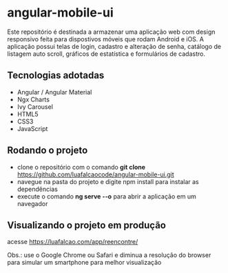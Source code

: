 # angular-mobile-ui
Este repositório é destinada a armazenar uma aplicação web com design responsivo feita para dispostivos móveis que rodam Android e iOS. A aplicação possui telas de login, cadastro e alteração de senha, catálogo de listagem auto scroll, gráficos de estatística e formulários de cadastro. 

## Tecnologias adotadas

+ Angular / Angular Material
+ Ngx Charts
+ Ivy Carousel
+ HTML5
+ CSS3
+ JavaScript


## Rodando o projeto

+ clone o repositório com o comando  **git clone** https://github.com/luafalcaocode/angular-mobile-ui.git
+ navegue na pasta do projeto e digite npm install para instalar as dependências
+ execute o comando **ng serve --o** para abrir a aplicação em um navegador

## Visualizando o projeto em produção

acesse https://luafalcao.com/app/reencontre/

Obs.: use o Google Chrome ou Safari e diminua a resolução do browser para simular um smartphone para melhor visualização
